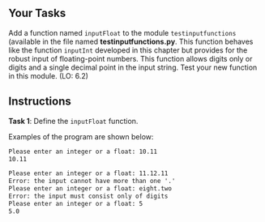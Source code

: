 ## Your Tasks

Add a function named `inputFloat` to the module `testinputfunctions` (available in the file named **testinputfunctions.py**. This function behaves like the function `inputInt` developed in this chapter but provides for the robust input of floating-point numbers. This function allows digits only or digits and a single decimal point in the input string. Test your new function in this module. (LO: 6.2)

## Instructions

**Task 1**: Define the `inputFloat` function.

Examples of the program are shown below:

```txt
Please enter an integer or a float: 10.11
10.11
```

```txt
Please enter an integer or a float: 11.12.11
Error: the input cannot have more than one '.'
Please enter an integer or a float: eight.two
Error: the input must consist only of digits
Please enter an integer or a float: 5
5.0
```